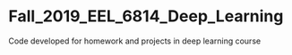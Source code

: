 # Fall_2019_EEL_6814_Deep_Learning
Code developed for homework and projects in deep learning course
